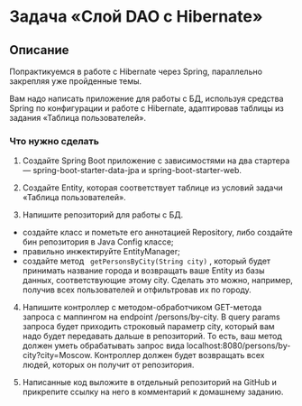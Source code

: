 # Задача «Слой DAO c Hibernate»
## Описание
Попрактикуемся в работе с Hibernate через Spring, параллельно закрепляя уже пройденные темы.

Вам надо написать приложение для работы с БД, используя средства Spring по конфигурации и работе с Hibernate, адаптировав таблицы из задания «Таблица пользователей».

### Что нужно сделать

1. Создайте Spring Boot приложение с зависимостями на два стартера — spring-boot-starter-data-jpa и spring-boot-starter-web.

2. Создайте Entity, которая соответствует таблице из условий задачи «Таблица пользователей».

3. Напишите репозиторий для работы с БД.

- создайте класс и пометьте его аннотацией Repository, либо создайте бин репозитория в Java Config классе;
- правильно инжектируйте EntityManager;
- создайте метод ```
getPersonsByCity(String city)```
, который будет принимать название города и возвращать ваше Entity из базы данных, соответствующие этому city. Сделать это можно, например, получив всех пользователей и отфильтровав их по городу.
4. Напишите контроллер с методом-обработчиком GET-метода запроса с маппингом на endpoint /persons/by-city. В query params запроса будет приходить строковый параметр city, который вам надо будет передавать дальше в репозиторий. То есть, ваш метод должен уметь обрабатывать запрос вида localhost:8080/persons/by-city?city=Moscow. Контроллер должен будет возвращать всех людей, которых он получит от репозитория.

5. Написанные код выложите в отдельный репозиторий на GitHub и прикрепите ссылку на него в комментарий к домашнему заданию.
